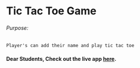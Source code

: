 # Tic Tac Toe Game

###### Purpose:
    Player's can add their name and play tic tac toe

#### Dear Students, Check out the live app [here](https://ramya-brs.github.io/Tic-Tac-Toe/).
